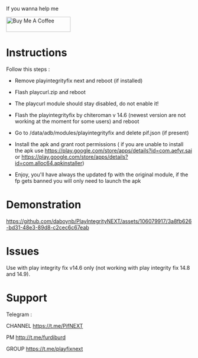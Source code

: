 If you wanna help me

<a href="https://www.buymeacoffee.com/daboynb" target="_blank"><img src="https://cdn.buymeacoffee.com/buttons/default-orange.png" alt="Buy Me A Coffee" height="41" width="174"></a>

# Instructions

Follow this steps :

- Remove playintegrityfix next and reboot (if installed)

- Flash playcurl.zip and reboot

- The playcurl module should stay disabled, do not enable it!

- Flash the playintegrityfix by chiteroman v 14.6 (newest version are not working at the moment for some users) and reboot

- Go to /data/adb/modules/playintegrityfix and delete pif.json (if present)

- Install the apk and grant root permissions ( if you are unable to install the apk use 
https://play.google.com/store/apps/details?id=com.aefyr.sai or https://play.google.com/store/apps/details?id=com.alloc64.apkinstaller)

- Enjoy, you'll have always the updated fp with the original module, if the fp gets banned you will only need to launch the apk

# Demonstration
https://github.com/daboynb/PlayIntegrityNEXT/assets/106079917/3a8fb626-bd31-48e3-89d8-c2cec6c67eab

# Issues 
Use with play integrity fix v14.6 only (not working with play integrity fix 14.8 and 14.9).

# Support
Telegram :

CHANNEL https://t.me/PifNEXT

PM http://t.me/furdiburd 

GROUP https://t.me/playfixnext
